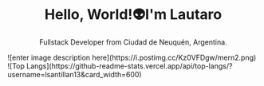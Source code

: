 <h1 align="center">	Hello, World!👽I'm Lautaro</h1>
<p align="center"> Fullstack Developer from Ciudad de Neuquén, Argentina. </p>
![enter image description here](https://i.postimg.cc/Kz0VFDgw/mern2.png)
![Top Langs](https://github-readme-stats.vercel.app/api/top-langs/?username=lsantillan13&card_width=600)
